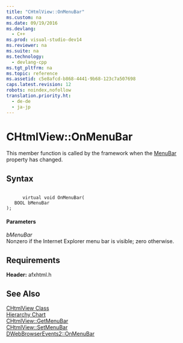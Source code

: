 ```yaml
---
title: "CHtmlView::OnMenuBar"
ms.custom: na
ms.date: 09/19/2016
ms.devlang: 
  - C++
ms.prod: visual-studio-dev14
ms.reviewer: na
ms.suite: na
ms.technology: 
  - devlang-cpp
ms.tgt_pltfrm: na
ms.topic: reference
ms.assetid: c5e8afcd-b868-4441-9b68-123c7a507698
caps.latest.revision: 12
robots: noindex,nofollow
translation.priority.ht: 
  - de-de
  - ja-jp
---
```

# CHtmlView::OnMenuBar
This member function is called by the framework when the [MenuBar](https://msdn.microsoft.com/en-us/library/aa752131.aspx) property has changed.  
  
## Syntax  
  
```  
  
      virtual void OnMenuBar(  
   BOOL bMenuBar   
);  
```  
  
#### Parameters  
 *bMenuBar*  
 Nonzero if the Internet Explorer menu bar is visible; zero otherwise.  
  
## Requirements  
 **Header:** afxhtml.h  
  
## See Also  
 [CHtmlView Class](../vs140/CHtmlView-Class.md)   
 [Hierarchy Chart](../vs140/Hierarchy-Chart.md)   
 [CHtmlView::GetMenuBar](../vs140/CHtmlView--GetMenuBar.md)   
 [CHtmlView::SetMenuBar](../vs140/CHtmlView--SetMenuBar.md)   
 [DWebBrowserEvents2::OnMenuBar](https://msdn.microsoft.com/en-us/library/aa768290.aspx)